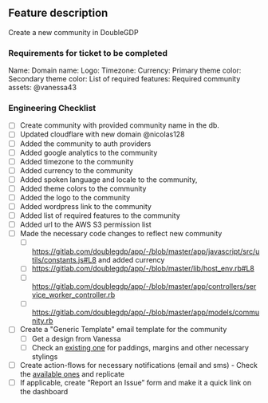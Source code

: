 ## Feature description
Create a new community in DoubleGDP


### Requirements for ticket to be completed

Name:
Domain name:
Logo:
Timezone:
Currency:
Primary theme color:
Secondary theme color:
List of required features:
Required community assets: @vanessa43

### Engineering Checklist
<!-- This is to make sure nothing is forgotten -->
<!-- TODO:  This list should further be moved to the handbook -->

- [ ] Create community with provided community name in the db.
- [ ] Updated cloudflare with new domain @nicolas128
- [ ] Added the community to auth providers
- [ ] Added google analytics to the community
- [ ] Added timezone to the community
- [ ] Added currency to the community
- [ ] Added spoken language and locale to the community, <!-- currently we are only supporting en and es -->
- [ ] Added theme colors to the community
- [ ] Added the logo to the community
- [ ] Added wordpress link to the community
- [ ] Added list of required features to the community
- [ ] Added url to the AWS S3 permission list
- [ ] Made the necessary code changes to reflect new community
    - [ ] https://gitlab.com/doublegdp/app/-/blob/master/app/javascript/src/utils/constants.js#L8 and added currency
    - [ ] https://gitlab.com/doublegdp/app/-/blob/master/lib/host_env.rb#L8
    - [ ] https://gitlab.com/doublegdp/app/-/blob/master/app/controllers/service_worker_controller.rb
    - [ ] https://gitlab.com/doublegdp/app/-/blob/master/app/models/community.rb
- [ ] Create a "Generic Template" email template for the community
    - [ ] Get a design from Vanessa
    - [ ] Check an [existing one](https://demo.doublegdp.com/mail_templates/c0c68da8-53fc-4600-a385-142d95b3ccf7) for paddings, margins and other necessary stylings
- [ ] Create action-flows for necessary notifications (email and sms) - Check the [available ones](https://demo.doublegdp.com/action_flows) and replicate
- [ ] If applicable, create “Report an Issue” form and make it a quick link on the dashboard